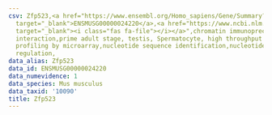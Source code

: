```yaml
---
csv: Zfp523,<a href="https://www.ensembl.org/Homo_sapiens/Gene/Summary?db=core;g=ENSMUSG00000024220"
  target="_blank">ENSMUSG00000024220</a>,<a href="https://www.ncbi.nlm.nih.gov/pubmed/23834426"
  target="_blank"><i class="fas fa-file"></i></a>",chromatin immunoprecipitation assay,direct
  interaction,prime adult stage, testis, Spermatocyte, high throughput transcription
  profiling by microarray,nucleotide sequence identification,nucleotide sequence identification,transcriptional
  regulation,
data_alias: Zfp523
data_id: ENSMUSG00000024220
data_numevidence: 1
data_species: Mus musculus
data_taxid: '10090'
title: Zfp523
---
```

